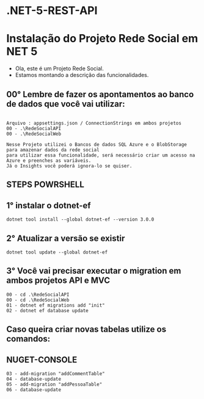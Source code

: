 # .NET-5-REST-API

# Instalação do Projeto Rede Social em NET 5

- Ola, este é um Projeto Rede Social.
- Estamos montando a descrição das funcionalidades.


## 00° Lembre de fazer os apontamentos ao banco de dados que você vai utilizar:
```

Arquivo : appsettings.json / ConnectionStrings em ambos projetos
00 - .\RedeSocialAPI
00 - .\RedeSocialWeb

Nesse Projeto utilizei o Bancos de dados SQL Azure e o BlobStorage para amazenar dados da rede social
para utilizar essa funcionalidade, será necessário criar um acesso na Azure e preenches as variáveis.
Já o Insights você poderá ignora-lo se quiser.
```


## STEPS POWRSHELL

## 1° instalar o dotnet-ef
```
dotnet tool install --global dotnet-ef --version 3.0.0
```

## 2° Atualizar a versão se existir
```
dotnet tool update --global dotnet-ef
```

## 3° Você vai precisar executar o migration em ambos projetos API e MVC
```
00 - cd .\RedeSocialAPI
00 - cd .\RedeSocialWeb
01 - dotnet ef migrations add "init"
02 - dotnet ef database update
```

## Caso queira criar novas tabelas utilize os comandos:

## NUGET-CONSOLE
```
03 - add-migration "addCommentTable"
04 - database-update
05 - add-migration "addPessoaTable"
06 - database-update

```





